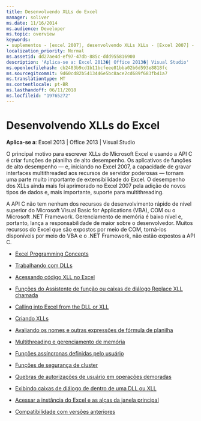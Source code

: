 ```yaml
---
title: Desenvolvendo XLLs do Excel
manager: soliver
ms.date: 11/16/2014
ms.audience: Developer
ms.topic: overview
keywords:
- suplementos - [excel 2007], desenvolvendo XLLs XLLs - [Excel 2007] - [Excel 2007], desenvolvendo
localization_priority: Normal
ms.assetid: dd27ae4d-ef97-47db-885c-ddd955816900
description: 'Aplica-se a: Excel 2013�| Office 2013�| Visual Studio'
ms.openlocfilehash: cb2483b9cd1b11bcfeee81bba02b6d593e8818fc
ms.sourcegitcommit: 9d60cd82b5413446e5bc8ace2cd689f683fb41a7
ms.translationtype: MT
ms.contentlocale: pt-BR
ms.lasthandoff: 06/11/2018
ms.locfileid: "19765272"
---
```

# <a name="developing-excel-xlls"></a>Desenvolvendo XLLs do Excel

**Aplica-se a**: Excel 2013 | Office 2013 | Visual Studio 
  
O principal motivo para escrever XLLs do Microsoft Excel e usando a API C é criar funções de planilha de alto desempenho. Os aplicativos de funções de alto desempenho — e, iniciando no Excel 2007, a capacidade de gravar interfaces multithreaded aos recursos de servidor poderosas — tornam uma parte muito importante de extensibilidade do Excel. O desempenho dos XLLs ainda mais foi aprimorado no Excel 2007 pela adição de novos tipos de dados e, mais importante, suporte para multithreading.
  
A API C não tem nenhum dos recursos de desenvolvimento rápido de nível superior do Microsoft Visual Basic for Applications (VBA), COM ou o Microsoft .NET Framework. Gerenciamento de memória é baixo nível e, portanto, lança a responsabilidade de maior sobre o desenvolvedor. Muitos recursos do Excel que são expostos por meio de COM, torná-los disponíveis por meio do VBA e o .NET Framework, não estão expostos a API C.


- [Excel Programming Concepts](excel-programming-concepts.md)
  
- [Trabalhando com DLLs](working-with-dlls.md)
  
- [Acessando código XLL no Excel](accessing-xll-code-in-excel.md)
  
- [Funções do Assistente de função ou caixas de diálogo Replace XLL chamada](how-to-call-xll-functions-from-the-function-wizard-or-replace-dialog-boxes.md)
  
- [Calling into Excel from the DLL or XLL](calling-into-excel-from-the-dll-or-xll.md)
  
- [Criando XLLs](creating-xlls.md)
  
- [Avaliando os nomes e outras expressões de fórmula de planilha](evaluating-names-and-other-worksheet-formula-expressions.md)
  
- [Multithreading e gerenciamento de memória](multithreading-and-memory-management.md)
  
- [Funções assíncronas definidas pelo usuário](asynchronous-user-defined-functions.md)
  
- [Funções de segurança de cluster](cluster-safe-functions.md)
  
- [Quebras de autorizações de usuário em operações demoradas](permitting-user-breaks-in-lengthy-operations.md)
  
- [Exibindo caixas de diálogo de dentro de uma DLL ou XLL](displaying-dialog-boxes-from-within-a-dll-or-xll.md)
  
- [Acessar a instância do Excel e as alças da janela principal](how-to-access-excel-instance-and-main-window-handles.md)
  
- [Compatibilidade com versões anteriores](backward-compatibility.md)
  

